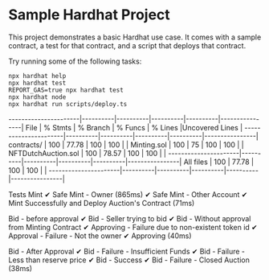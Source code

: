 # Sample Hardhat Project

This project demonstrates a basic Hardhat use case. It comes with a sample contract, a test for that contract, and a script that deploys that contract.

Try running some of the following tasks:

```shell
npx hardhat help
npx hardhat test
REPORT_GAS=true npx hardhat test
npx hardhat node
npx hardhat run scripts/deploy.ts
```

----------------------|----------|----------|----------|----------|----------------|
File                  |  % Stmts | % Branch |  % Funcs |  % Lines |Uncovered Lines |
----------------------|----------|----------|----------|----------|----------------|
 contracts/           |      100 |    77.78 |      100 |      100 |                |
  Minting.sol         |      100 |       75 |      100 |      100 |                |
  NFTDutchAuction.sol |      100 |    78.57 |      100 |      100 |                |
----------------------|----------|----------|----------|----------|----------------|
All files             |      100 |    77.78 |      100 |      100 |                |
----------------------|----------|----------|----------|----------|----------------|


 Tests
    Mint
      ✔ Safe Mint - Owner (865ms)
      ✔ Safe Mint - Other Account
      ✔ Mint Successfully and Deploy Auction's Contract (71ms)

  Bid - before approval
    ✔ Bid - Seller trying to bid
    ✔ Bid - Without approval from Minting Contract
    ✔ Approving - Failure due to non-existent token id
    ✔ Approval - Failure - Not the owner
    ✔ Approving (40ms)

  Bid - After Approval
    ✔ Bid - Failure - Insufficient Funds
    ✔ Bid - Failure - Less than reserve price
    ✔ Bid - Success
    ✔ Bid - Failure - Closed Auction (38ms)